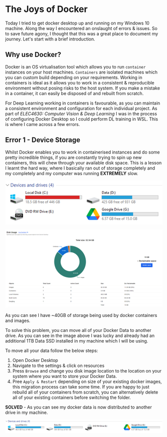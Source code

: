 # The Joys of Docker

Today I tried to get docker desktop up and running on my Windows 10 machine. Along the way I encountered an onslaught of errors & issues. So to save future agony, I thought that this was a great place to document my journey. Let's start with a brief introduction.

## Why use Docker?

Docker is an OS virtualisation tool which allows you to run `container` instances on your host machines. `Containers` are isolated machines which you can custom build depending on your requirements. Working in containers is ideal as it allows you to work in a consistent & reproducible environment without posing risks to the host system. If you make a mistake in a container, it can easily be disposed of and rebuilt from scratch.

For Deep Learning working in containers is favourable, as you can maintain a consistent environment and configuration for each individual project. As part of *ELEC4630: Computer Vision & Deep Learning* I was in the process of configuring Docker Desktop so I could perform DL training in WSL. This is where I came across a few errors.

## Error 1 - Device Storage

Whilst Docker enables you to work in containerised instances and do some pretty incredible things, if you are constantly trying to spin up new containers, this will chew through your available disk space. This is a lesson I learnt the hard way, where I basically ran out of storage completely and my completely and my computer was running **EXTREMELY** slow.

![Available PC Storage (Low)](../images/device%20storage.PNG "Available Disk Storage")

![Docker Disk Usage](../images/docker%20disk%20usage.PNG "Docker Disk Utility View")

As you can see I have ~40GB of storage being used by docker containers and images.

To solve this problem, you can move all of your Docker Data to another drive. As you can see in the image above I was lucky and already had an additional 1TB Data SSD installed in my machine which I will be using.

To move all your data follow the below steps:

1. Open Docker Desktop
2. Navigate to the settings & click on resources
3. Press `Browse` and change you disk image location to the location on your system where you want to store your Docker Data.
4. Pree `Apply & Restart` depending on size of your existing docker images, this migration process can take some time. If you are happy to just rebuild all of your containers from scratch, you can alternatively delete all of your existing containers before switching the folder.

**SOLVED** - As you can see my docker data is now distributed to another drive in my machine.

![Available PC Storage (High)](../images/device%20storage%20updates.PNG "PC Storage Available After Switching Docker Disk Drive")
